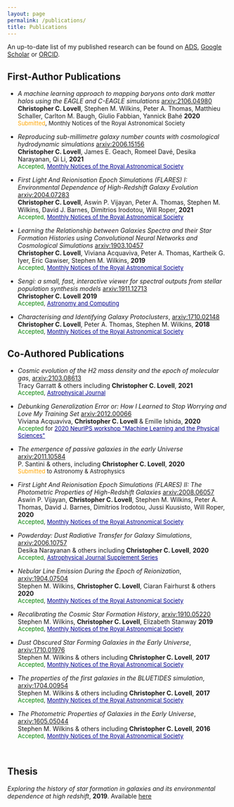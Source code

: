 ```yaml
---
layout: page
permalink: /publications/
title: Publications
---
```


An up-to-date list of my published research can be found on <a href="https://ui.adsabs.harvard.edu/public-libraries/x3_uMCyHTJ2-YisJxQxo_g" target="blank">ADS</a>, <a href="https://scholar.google.co.uk/citations?user=2wlPQ1QAAAAJ&hl=en" target="blank">Google Scholar</a> or <a href="http://orcid.org/0000-0001-7964-5933" target="blank">ORCID</a>.

## First-Author Publications

- *A machine learning approach to mapping baryons onto dark matter halos using the EAGLE and C-EAGLE simulations* <a href="https://arxiv.org/abs/2106.04980">arxiv:2106.04980</a>
<br> **Christopher C. Lovell**, Stephen M. Wilkins, Peter A. Thomas, Matthieu Schaller, Carlton M. Baugh, Giulio Fabbian, Yannick Bahé **2020**
<br><font size="-1"><span style="color:orange">Submitted</span>, Monthly Notices of the Royal Astronomical Society</font>

- *Reproducing sub-millimetre galaxy number counts with cosmological hydrodynamic simulations* <a href="https://arxiv.org/abs/2006.15156">arxiv:2006.15156</a>
<br> **Christopher C. Lovell**, James E. Geach, Romeel Davé, Desika Narayanan, Qi Li, **2021**
<br><font size="-1"><span style="color:green">Accepted</span>, <a style="color:darkblue" href="https://academic.oup.com/mnras/advance-article/doi/10.1093/mnras/staa4043/6061388">Monthly Notices of the Royal Astronomical Society</a></font>

- *First Light And Reionisation Epoch Simulations (FLARES) I: Environmental Dependence of High-Redshift Galaxy Evolution* <a href="https://arxiv.org/abs/2004.07283">arxiv:2004.07283</a>
<br> **Christopher C. Lovell**, Aswin P. Vijayan, Peter A. Thomas, Stephen M. Wilkins, David J. Barnes, Dimitrios Irodotou, Will Roper, **2021**
<br><font size="-1"><span style="color:green">Accepted</span>, <a style="color:darkblue" href="https://academic.oup.com/mnras/article/500/2/2127/5942886">Monthly Notices of the Royal Astronomical Society</a></font>

- *Learning the Relationship between Galaxies Spectra and their Star Formation Histories using Convolutional Neural Networks and Cosmological Simulations* <a href="https://arxiv.org/abs/1903.10457">arxiv:1903.10457</a>
<br> **Christopher C. Lovell**, Viviana Acquaviva, Peter A. Thomas, Kartheik G. Iyer, Eric Gawiser, Stephen M. Wilkins, **2019**
<br><font size="-1"><span style="color:green">Accepted</span>, <a style="color:darkblue" href="https://academic.oup.com/mnras/advance-article/doi/10.1093/mnras/stz2851/5586582">Monthly Notices of the Royal Astronomical Society</a></font>

- *Sengi: a small, fast, interactive viewer for spectral outputs from stellar population synthesis models* <a href="https://arxiv.org/abs/1911.12713">arxiv:1911.12713</a>
<br> **Christopher C. Lovell** **2019**
<br><font size="-1"><span style="color:green">Accepted</span>, <a style="color:darkblue" href="https://www.sciencedirect.com/science/article/abs/pii/S2213133720300986">Astronomy and Computing</a></font>

- *Characterising and Identifying Galaxy Protoclusters*, <a href="https://arxiv.org/abs/1710.02148">arxiv:1710.02148</a> <br>**Christopher C. Lovell**, Peter A. Thomas, Stephen M. Wilkins, **2018**  <br><font size="-1"><span style="color:green">Accepted</span>, <a style="color:darkblue" href="https://academic.oup.com/mnras/article/474/4/4612/4693860">Monthly Notices of the Royal Astronomical Society</a></font>

## Co-Authored Publications

- *Cosmic evolution of the H2 mass density and the epoch of molecular gas*, <a href="https://arxiv.org/abs/2103.08613" target="blank">arxiv:2103.08613</a>  
Tracy Garratt & others including **Christopher C. Lovell**, **2021**
<br><font size="-1"><span style="color:green">Accepted</span>, <a style="color:darkblue" href="https://arxiv.org/abs/2103.08613">Astrophysical Journal</a></font>

- *Debunking Generalization Error or: How I Learned to Stop Worrying and Love My Training Set* <a href="https://arxiv.org/abs/2012.00066">arxiv:2012.00066</a>
<br> Viviana Acquaviva, **Christopher C. Lovell** & Emille Ishida, **2020**
<br><font size="-1"><span style="color:green">Accepted</span> for <a style="color:darkblue" href="https://ml4physicalsciences.github.io/2020/files/NeurIPS_ML4PS_2020_80.pdf">2020 NeurIPS workshop "Machine Learning and the Physical Sciences"</a></font>

- *The emergence of passive galaxies in the early Universe* <a href="https://arxiv.org/abs/2011.10584">arxiv:2011.10584</a>
<br> P. Santini & others, including **Christopher C. Lovell**, **2020**
<br><font size="-1"><span style="color:orange">Submitted</span> to Astronomy & Astrophysics </font>

- *First Light And Reionisation Epoch Simulations (FLARES) II: The Photometric Properties of High-Redshift Galaxies* <a href="https://arxiv.org/abs/2008.06057">arxiv:2008.06057</a>
<br> Aswin P. Vijayan, **Christopher C. Lovell**, Stephen M. Wilkins, Peter A. Thomas, David J. Barnes, Dimitrios Irodotou, Jussi Kuusisto, Will Roper, **2020**
<br><font size="-1"><span style="color:green">Accepted</span>, <a style="color:darkblue" href="https://academic.oup.com/mnras/advance-article/doi/10.1093/mnras/staa3715/6012841">Monthly Notices of the Royal Astronomical Society</a></font>

- *Powderday: Dust Radiative Transfer for Galaxy Simulations*, <a href="https://arxiv.org/abs/2006.10757" target="blank">arxiv:2006.10757</a>  
Desika Narayanan & others including **Christopher C. Lovell**, **2020**
<br><font size="-1"><span style="color:green">Accepted</span>, <a style="color:darkblue" href="https://iopscience.iop.org/article/10.3847/1538-4365/abc487">Astrophysical Journal Supplement Series</a></font>

- *Nebular Line Emission During the Epoch of Reionization*, <a href="https://arxiv.org/abs/1904.07504" target="blank">arxiv:1904.07504</a> <br>Stephen M. Wilkins, **Christopher C. Lovell**, Ciaran Fairhurst & others **2020** <br><font size="-1"><span style="color:green">Accepted</span>, <a style="color:darkblue" href="https://academic.oup.com/mnras/article-abstract/493/4/6079/5809971?redirectedFrom=fulltext">Monthly Notices of the Royal Astronomical Society</a></font>

- *Recalibrating the Cosmic Star Formation History*, <a href="https://arxiv.org/abs/1910.05220" target="blank">arxiv:1910.05220</a><br>Stephen M. Wilkins, **Christopher C. Lovell**, Elizabeth Stanway **2019** <br><font size="-1"><span style="color:green">Accepted</span>, <a style="color:darkblue" href="https://academic.oup.com/mnras/advance-article/doi/10.1093/mnras/stz2894/5588611">Monthly Notices of the Royal Astronomical Society</a></font>

- *Dust Obscured Star Forming Galaxies in the Early Universe*, <a href="https://arxiv.org/abs/1710.01976" target="blank">arxiv:1710.01976</a> <br>Stephen M. Wilkins & others including **Christopher C. Lovell**, **2017** <br><font size="-1"><span style="color:green">Accepted</span>, <a style="color:darkblue" href="https://academic.oup.com/mnras/article/473/4/5363/4430636">Monthly Notices of the Royal Astronomical Society</a></font>

- *The properties of the first galaxies in the BLUETIDES simulation*, <a href="https://arxiv.org/abs/1704.00954">arxiv:1704.00954</a> <br>Stephen M. Wilkins & others including **Christopher C. Lovell**, **2017** <br><font size="-1"><span style="color:green">Accepted</span>, <a style="color:darkblue" href="https://academic.oup.com/mnras/article/469/3/2517/3786441">Monthly Notices of the Royal Astronomical Society</a></font>

- *The Photometric Properties of Galaxies in the Early Universe*,  <a href="https://arxiv.org/abs/1605.05044">arxiv:1605.05044</a> <br>Stephen M. Wilkins & others including **Christopher C. Lovell**, **2016** <br><font size="-1"><span style="color:green">Accepted</span>, <a style="color:darkblue" href="https://academic.oup.com/mnras/article/460/3/3170/2609428">Monthly Notices of the Royal Astronomical Society</a></font>

<br>

<!-- ## Invited Talks - March 2018, University of California, Santa Cruz  
*Characterising and Identifying Galaxy Protoclusters* -->

## Thesis
*Exploring the history of star formation in galaxies and its environmental dependence at high redshift*, **2019**. Available <a href="http://sro.sussex.ac.uk/id/eprint/87720/">here</a>

